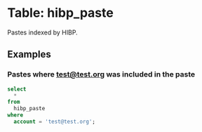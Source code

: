 # Table: hibp_paste

Pastes indexed by HIBP.

## Examples

### Pastes where test@test.org was included in the paste

```sql
select
  *
from
  hibp_paste
where
  account = 'test@test.org';
```
